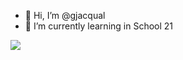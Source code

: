 - 👋 Hi, I’m @gjacqual
- 🌱 I’m currently learning in School 21

<img src="https://badge42.herokuapp.com/api/stats/gjacqual?privacyEmail=true"/>
